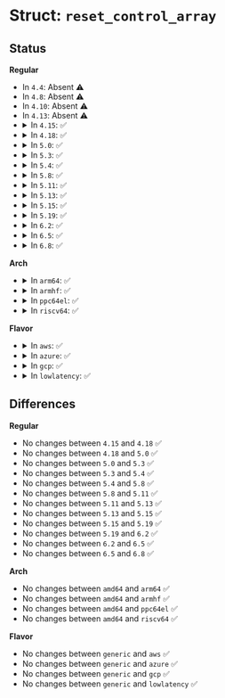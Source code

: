 # Struct: <code>reset_control_array</code>

## Status
<b>Regular</b>
<ul>
<li>
In <code>4.4</code>: Absent ⚠️
</li>
<li>
In <code>4.8</code>: Absent ⚠️
</li>
<li>
In <code>4.10</code>: Absent ⚠️
</li>
<li>
In <code>4.13</code>: Absent ⚠️
</li>
<li>
<details>
<summary>In <code>4.15</code>: ✅</summary>

```c
struct reset_control_array {
    struct reset_control base;
    unsigned int num_rstcs;
    struct reset_control * rstc[0];
};
```
</details>
</li>
<li>
<details>
<summary>In <code>4.18</code>: ✅</summary>

```c
struct reset_control_array {
    struct reset_control base;
    unsigned int num_rstcs;
    struct reset_control * rstc[0];
};
```
</details>
</li>
<li>
<details>
<summary>In <code>5.0</code>: ✅</summary>

```c
struct reset_control_array {
    struct reset_control base;
    unsigned int num_rstcs;
    struct reset_control * rstc[0];
};
```
</details>
</li>
<li>
<details>
<summary>In <code>5.3</code>: ✅</summary>

```c
struct reset_control_array {
    struct reset_control base;
    unsigned int num_rstcs;
    struct reset_control * rstc[0];
};
```
</details>
</li>
<li>
<details>
<summary>In <code>5.4</code>: ✅</summary>

```c
struct reset_control_array {
    struct reset_control base;
    unsigned int num_rstcs;
    struct reset_control * rstc[0];
};
```
</details>
</li>
<li>
<details>
<summary>In <code>5.8</code>: ✅</summary>

```c
struct reset_control_array {
    struct reset_control base;
    unsigned int num_rstcs;
    struct reset_control * rstc[0];
};
```
</details>
</li>
<li>
<details>
<summary>In <code>5.11</code>: ✅</summary>

```c
struct reset_control_array {
    struct reset_control base;
    unsigned int num_rstcs;
    struct reset_control * rstc[0];
};
```
</details>
</li>
<li>
<details>
<summary>In <code>5.13</code>: ✅</summary>

```c
struct reset_control_array {
    struct reset_control base;
    unsigned int num_rstcs;
    struct reset_control * rstc[0];
};
```
</details>
</li>
<li>
<details>
<summary>In <code>5.15</code>: ✅</summary>

```c
struct reset_control_array {
    struct reset_control base;
    unsigned int num_rstcs;
    struct reset_control * rstc[0];
};
```
</details>
</li>
<li>
<details>
<summary>In <code>5.19</code>: ✅</summary>

```c
struct reset_control_array {
    struct reset_control base;
    unsigned int num_rstcs;
    struct reset_control * rstc[0];
};
```
</details>
</li>
<li>
<details>
<summary>In <code>6.2</code>: ✅</summary>

```c
struct reset_control_array {
    struct reset_control base;
    unsigned int num_rstcs;
    struct reset_control * rstc[0];
};
```
</details>
</li>
<li>
<details>
<summary>In <code>6.5</code>: ✅</summary>

```c
struct reset_control_array {
    struct reset_control base;
    unsigned int num_rstcs;
    struct reset_control * rstc[0];
};
```
</details>
</li>
<li>
<details>
<summary>In <code>6.8</code>: ✅</summary>

```c
struct reset_control_array {
    struct reset_control base;
    unsigned int num_rstcs;
    struct reset_control * rstc[0];
};
```
</details>
</li>
</ul>
<b>Arch</b>
<ul>
<li>
<details>
<summary>In <code>arm64</code>: ✅</summary>

```c
struct reset_control_array {
    struct reset_control base;
    unsigned int num_rstcs;
    struct reset_control * rstc[0];
};
```
</details>
</li>
<li>
<details>
<summary>In <code>armhf</code>: ✅</summary>

```c
struct reset_control_array {
    struct reset_control base;
    unsigned int num_rstcs;
    struct reset_control * rstc[0];
};
```
</details>
</li>
<li>
<details>
<summary>In <code>ppc64el</code>: ✅</summary>

```c
struct reset_control_array {
    struct reset_control base;
    unsigned int num_rstcs;
    struct reset_control * rstc[0];
};
```
</details>
</li>
<li>
<details>
<summary>In <code>riscv64</code>: ✅</summary>

```c
struct reset_control_array {
    struct reset_control base;
    unsigned int num_rstcs;
    struct reset_control * rstc[0];
};
```
</details>
</li>
</ul>
<b>Flavor</b>
<ul>
<li>
<details>
<summary>In <code>aws</code>: ✅</summary>

```c
struct reset_control_array {
    struct reset_control base;
    unsigned int num_rstcs;
    struct reset_control * rstc[0];
};
```
</details>
</li>
<li>
<details>
<summary>In <code>azure</code>: ✅</summary>

```c
struct reset_control_array {
    struct reset_control base;
    unsigned int num_rstcs;
    struct reset_control * rstc[0];
};
```
</details>
</li>
<li>
<details>
<summary>In <code>gcp</code>: ✅</summary>

```c
struct reset_control_array {
    struct reset_control base;
    unsigned int num_rstcs;
    struct reset_control * rstc[0];
};
```
</details>
</li>
<li>
<details>
<summary>In <code>lowlatency</code>: ✅</summary>

```c
struct reset_control_array {
    struct reset_control base;
    unsigned int num_rstcs;
    struct reset_control * rstc[0];
};
```
</details>
</li>
</ul>

## Differences
<b>Regular</b>
<ul>
<li>
No changes between <code>4.15</code> and <code>4.18</code> ✅
</li>
<li>
No changes between <code>4.18</code> and <code>5.0</code> ✅
</li>
<li>
No changes between <code>5.0</code> and <code>5.3</code> ✅
</li>
<li>
No changes between <code>5.3</code> and <code>5.4</code> ✅
</li>
<li>
No changes between <code>5.4</code> and <code>5.8</code> ✅
</li>
<li>
No changes between <code>5.8</code> and <code>5.11</code> ✅
</li>
<li>
No changes between <code>5.11</code> and <code>5.13</code> ✅
</li>
<li>
No changes between <code>5.13</code> and <code>5.15</code> ✅
</li>
<li>
No changes between <code>5.15</code> and <code>5.19</code> ✅
</li>
<li>
No changes between <code>5.19</code> and <code>6.2</code> ✅
</li>
<li>
No changes between <code>6.2</code> and <code>6.5</code> ✅
</li>
<li>
No changes between <code>6.5</code> and <code>6.8</code> ✅
</li>
</ul>
<b>Arch</b>
<ul>
<li>
No changes between <code>amd64</code> and <code>arm64</code> ✅
</li>
<li>
No changes between <code>amd64</code> and <code>armhf</code> ✅
</li>
<li>
No changes between <code>amd64</code> and <code>ppc64el</code> ✅
</li>
<li>
No changes between <code>amd64</code> and <code>riscv64</code> ✅
</li>
</ul>
<b>Flavor</b>
<ul>
<li>
No changes between <code>generic</code> and <code>aws</code> ✅
</li>
<li>
No changes between <code>generic</code> and <code>azure</code> ✅
</li>
<li>
No changes between <code>generic</code> and <code>gcp</code> ✅
</li>
<li>
No changes between <code>generic</code> and <code>lowlatency</code> ✅
</li>
</ul>
